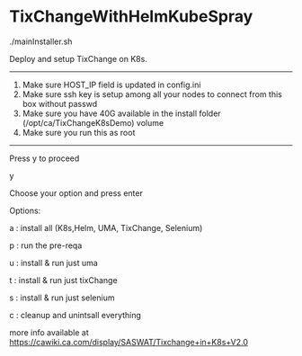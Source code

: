 # TixChangeWithHelmKubeSpray

./mainInstaller.sh

Deploy and setup TixChange on K8s.
 *********
1. Make sure HOST_IP field is updated in config.ini
2. Make sure ssh key is setup among all your nodes to connect from this box without passwd
3. Make sure you have 40G available in the install folder (/opt/ca/TixChangeK8sDemo) volume
4. Make sure you run this as root
 *********
Press y to proceed

y

Choose your option and press enter

Options:
 
 a : install all (K8s,Helm, UMA, TixChange, Selenium)
 
 p : run the pre-reqa
 
 u : install & run just uma
 
 t : install & run just tixChange
 
 s : install & run just selenium
 
 c : cleanup and unintsall everything


more info available at https://cawiki.ca.com/display/SASWAT/Tixchange+in+K8s+V2.0
